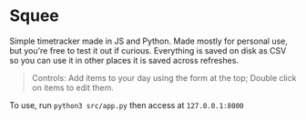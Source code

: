 # Squee
Simple timetracker made in JS and Python. Made mostly for personal use, but you're free to test it out if curious. Everything is saved on disk as CSV so you can use it in other places it is saved across refreshes.

> Controls: Add items to your day using the form at the top; Double click on items to edit them.

To use, run `python3 src/app.py` then access at `127.0.0.1:8000`
